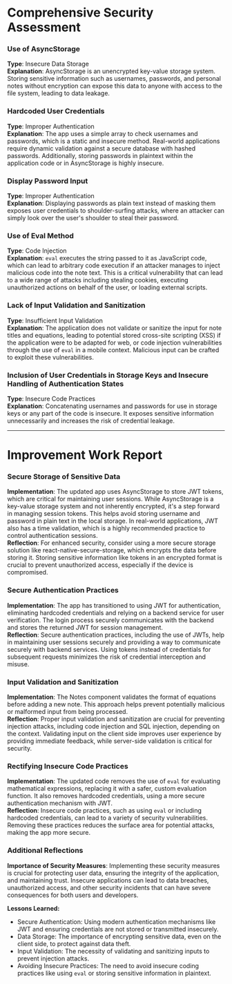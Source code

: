 Comprehensive Security Assessment
=================================

### Use of AsyncStorage

**Type**: Insecure Data Storage\
**Explanation**: AsyncStorage is an unencrypted key-value storage system. Storing sensitive information such as usernames, passwords, and personal notes without encryption can expose this data to anyone with access to the file system, leading to data leakage.

### Hardcoded User Credentials

**Type**: Improper Authentication\
**Explanation**: The app uses a simple array to check usernames and passwords, which is a static and insecure method. Real-world applications require dynamic validation against a secure database with hashed passwords. Additionally, storing passwords in plaintext within the application code or in AsyncStorage is highly insecure.

### Display Password Input

**Type**: Improper Authentication\
**Explanation**: Displaying passwords as plain text instead of masking them exposes user credentials to shoulder-surfing attacks, where an attacker can simply look over the user's shoulder to steal their password.

### Use of Eval Method

**Type**: Code Injection\
**Explanation**: `eval` executes the string passed to it as JavaScript code, which can lead to arbitrary code execution if an attacker manages to inject malicious code into the note text. This is a critical vulnerability that can lead to a wide range of attacks including stealing cookies, executing unauthorized actions on behalf of the user, or loading external scripts.

### Lack of Input Validation and Sanitization

**Type**: Insufficient Input Validation\
**Explanation**: The application does not validate or sanitize the input for note titles and equations, leading to potential stored cross-site scripting (XSS) if the application were to be adapted for web, or code injection vulnerabilities through the use of `eval` in a mobile context. Malicious input can be crafted to exploit these vulnerabilities.

### Inclusion of User Credentials in Storage Keys and Insecure Handling of Authentication States

**Type**: Insecure Code Practices\
**Explanation**: Concatenating usernames and passwords for use in storage keys or any part of the code is insecure. It exposes sensitive information unnecessarily and increases the risk of credential leakage.

* * * * *

Improvement Work Report
=================================

### Secure Storage of Sensitive Data

**Implementation**: The updated app uses AsyncStorage to store JWT tokens, which are critical for maintaining user sessions. While AsyncStorage is a key-value storage system and not inherently encrypted, it's a step forward in managing session tokens. This helps avoid storing username and password in plain text in the local storage. In real-world applications, JWT also has a time validation, which is a highly recommended practice to control authentication sessions.\
**Reflection**: For enhanced security, consider using a more secure storage solution like react-native-secure-storage, which encrypts the data before storing it. Storing sensitive information like tokens in an encrypted format is crucial to prevent unauthorized access, especially if the device is compromised.

### Secure Authentication Practices

**Implementation**: The app has transitioned to using JWT for authentication, eliminating hardcoded credentials and relying on a backend service for user verification. The login process securely communicates with the backend and stores the returned JWT for session management.\
**Reflection**: Secure authentication practices, including the use of JWTs, help in maintaining user sessions securely and providing a way to communicate securely with backend services. Using tokens instead of credentials for subsequent requests minimizes the risk of credential interception and misuse.

### Input Validation and Sanitization

**Implementation**: The Notes component validates the format of equations before adding a new note. This approach helps prevent potentially malicious or malformed input from being processed.\
**Reflection**: Proper input validation and sanitization are crucial for preventing injection attacks, including code injection and SQL injection, depending on the context. Validating input on the client side improves user experience by providing immediate feedback, while server-side validation is critical for security.

### Rectifying Insecure Code Practices

**Implementation**: The updated code removes the use of `eval` for evaluating mathematical expressions, replacing it with a safer, custom evaluation function. It also removes hardcoded credentials, using a more secure authentication mechanism with JWT.\
**Reflection**: Insecure code practices, such as using `eval` or including hardcoded credentials, can lead to a variety of security vulnerabilities. Removing these practices reduces the surface area for potential attacks, making the app more secure.

### Additional Reflections

**Importance of Security Measures**: Implementing these security measures is crucial for protecting user data, ensuring the integrity of the application, and maintaining trust. Insecure applications can lead to data breaches, unauthorized access, and other security incidents that can have severe consequences for both users and developers.

**Lessons Learned:**

-   Secure Authentication: Using modern authentication mechanisms like JWT and ensuring credentials are not stored or transmitted insecurely.
-   Data Storage: The importance of encrypting sensitive data, even on the client side, to protect against data theft.
-   Input Validation: The necessity of validating and sanitizing inputs to prevent injection attacks.
-   Avoiding Insecure Practices: The need to avoid insecure coding practices like using `eval` or storing sensitive information in plaintext.
